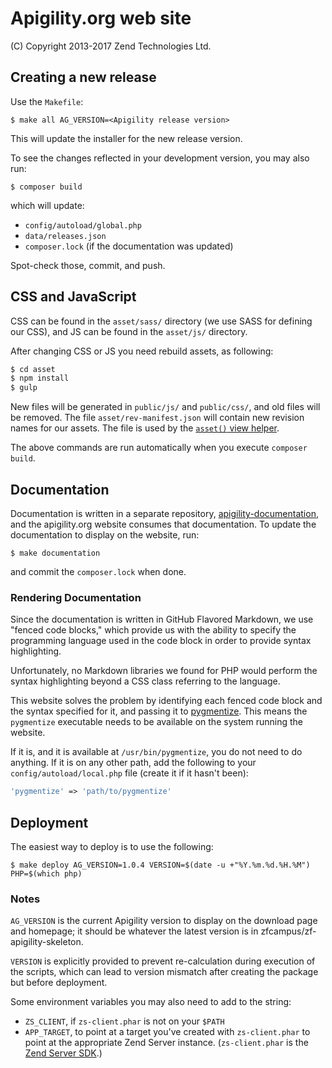 # Apigility.org web site

(C) Copyright 2013-2017 Zend Technologies Ltd.

## Creating a new release

Use the `Makefile`:

```console
$ make all AG_VERSION=<Apigility release version>
```

This will update the installer for the new release version.

To see the changes reflected in your development version, you may also run:

```console
$ composer build
```

which will update:

- `config/autoload/global.php`
- `data/releases.json`
- `composer.lock` (if the documentation was updated)

Spot-check those, commit, and push.

## CSS and JavaScript

CSS can be found in the `asset/sass/` directory (we use SASS for defining our CSS),
and JS can be found in the `asset/js/` directory.

After changing CSS or JS you need rebuild assets, as following:

```bash
$ cd asset
$ npm install
$ gulp
```

New files will be generated in `public/js/` and `public/css/`, and old files will
be removed. The file `asset/rev-manifest.json` will contain new revision names for
our assets. The file is used by the [`asset()` view helper](https://docs.zendframework.com/zend-view/helpers/asset/).

The above commands are run automatically when you execute `composer build`.

## Documentation

Documentation is written in a separate repository,
[apigility-documentation](https://github.com/zfcampus/apigility-documentation),
and the apigility.org website consumes that documentation. To update the
documentation to display on the website, run:

```console
$ make documentation
```

and commit the `composer.lock` when done.

### Rendering Documentation

Since the documentation is written in GitHub Flavored Markdown, we use "fenced
code blocks," which provide us with the ability to specify the programming
language used in the code block in order to provide syntax highlighting.

Unfortunately, no Markdown libraries we found for PHP would perform the syntax
highlighting beyond a CSS class referring to the language.

This website solves the problem by identifying each fenced code block and the
syntax specified for it, and passing it to [pygmentize](http://pygments.org/).
This means the `pygmentize` executable needs to be available on the system
running the website.

If it is, and it is available at `/usr/bin/pygmentize`, you do not need to do
anything. If it is on any other path, add the following to your
`config/autoload/local.php` file (create it if it hasn't been):

```php
'pygmentize' => 'path/to/pygmentize'
```

## Deployment

The easiest way to deploy is to use the following:

```console
$ make deploy AG_VERSION=1.0.4 VERSION=$(date -u +"%Y.%m.%d.%H.%M") PHP=$(which php)
```

### Notes

`AG_VERSION` is the current Apigility version to display on the download page
and homepage; it should be whatever the latest version is in
zfcampus/zf-apigility-skeleton.

`VERSION` is explicitly provided to prevent re-calculation during execution of
the scripts, which can lead to version mismatch after creating the package but
before deployment.

Some environment variables you may also need to add to the string:

- `ZS_CLIENT`, if `zs-client.phar` is not on your `$PATH`
- `APP_TARGET`, to point at a target you've created with `zs-client.phar` to
  point at the appropriate Zend Server instance. (`zs-client.phar` is the
  [Zend Server SDK](https://github.com/zend-patterns/ZendServerSDK).)
